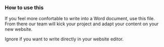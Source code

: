 ### How to use this

If you feel more confortable to write into a Word document, use this file. From there our team will kick your project and adapt your content on your new website.

Ignore if you want to write directly in your website editor. 